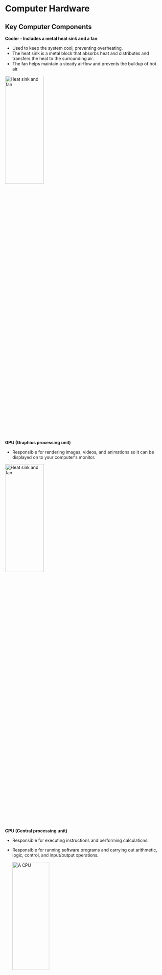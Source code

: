 <h1>Computer Hardware</h1>

Key Computer Components
-- 

**Cooler - Includes a metal heat sink and a fan**
- Used to keep the system cool, preventing overheating.
- The heat sink is a metal block that absorbs heat and distributes and transfers the heat to the surrounding air.
- The fan helps maintain a steady airflow and prevents the buildup of hot air.

<img src="https://i.imgur.com/tlJ3J4r.png" height="30%" width="50%" alt="Heat sink and fan"/>

**GPU (Graphics processing unit)**
 - Responsible for rendering images, videos, and animations so it can be displayed on to your computer's monitor.

<img src="https://i.imgur.com/CP8Lf9t.jpeg" height="30%" width="50%" alt="Heat sink and fan"/>

**CPU (Central processing unit)**
 - Responsible for executing instructions and performing calculations.
 - Responsible for running software programs and carrying out arithmetic, logic, control, and input/output operations.

   <img src="https://i.imgur.com/cepX2BW.png" height="30%" width="50%" alt="A CPU"/>

**RAM (Random access memory**
 - RAM provides temporary storage.
 - Stores data and instructions that the CPU needs to access quickly.
 - Temporary storage for computer programs programs that are currently in use. When you turn off your computer the RAM gets wiped out.

   <img src="https://i.imgur.com/FoHyfjr.png" height="30%" width="50%" alt="A RAM"/>

**Power supply unit**
 - Takes AC power from the wall and transforms it into many different DC currents specific to each component. It is responsible for providing the necessary electrical power to run the internal components of the computer, including the motherboard, processor, memory, storage devices, graphics card, and peripherals.

<img src="https://i.imgur.com/Dv9eeqR.png" height="30%" width="50%" alt="A Power supply unit"/>

**NIC (Network interface card)**
 - Allows a device to connect to a network.

<img src="https://i.imgur.com/3M6hecq.png" height="30%" width="50%" alt="A Network interface card"/>

**Storage, Hard disk drive/ Solid state drive**
 - Long-term memory
 - Is responsible for storing data and programs on your computer
 - Some advantages of using a Hard disk drive (HDD):
   - HDD is generally cheaper compared to an SSD.
   - HDDs are available in higher capacity, making them better for storing large amounts of data.
 - Disadvantages of using HDD:
   - Slower performance - HDDs have slower data access and transfer rates compared to SSDs
   - Higher power consumption: HDDs require more power to operate the spinning platters and moving mechanical parts, resulting in higher power consumption.
  - Advantages of using a Solid-State Drive (SSD):
    - Increased speed: SSDs offer significantly faster data access and transfer speeds compared to HDDs. This results in faster boot times, quicker loading of applications, and improved overall system responsiveness.
    - Lower power consumption: SSDs consume less power than HDDs, resulting in lower energy usage and longer battery life for laptops and portable devices.
 - Disadvantages of using an SSD. SSDs offer many advantages over HDDs but they do have some drawbacks:
   - Data Recovery: In case of a failure or data corruption in an SSD, data recovery can be more challenging compared to HDDs. While both types of drives can experience failures, data recovery is typically more feasible and cost-effective with traditional HDDs.
   - Cost: SSDs are generally more expensive per unit of storage compared to HDDs. Although prices have been decreasing over time.

   <img src="https://i.imgur.com/LJ3xLqt.png" height="30%" width="50%" alt="A hard disk drive and a solid state drive"/>

**Motherboard**
 - Where other computer components can connect to. For example, it has a CPU socket, memory slots to insert the RAM, expansion slots, SATA connectors which is used to connect your storage device.
 - Allows the components to connect and communicate with each other.

<img src="https://i.imgur.com/sDaSu8P.png" height="30%" width="50%" alt="A motherboard"/>
